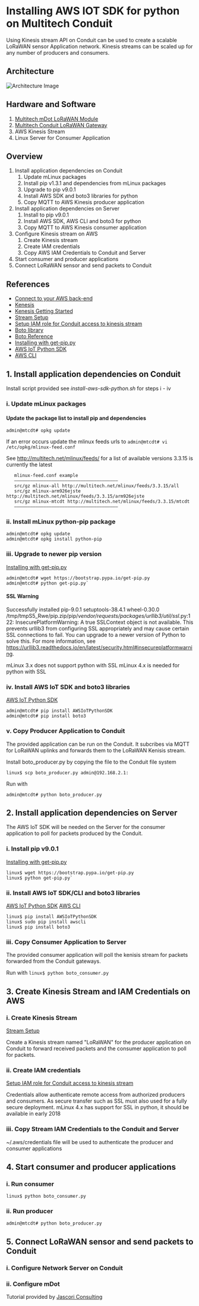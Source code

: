 # Installing AWS IOT SDK for python on Multitech Conduit

Using Kinesis stream API on Conduit can be used to create a scalable LoRaWAN sensor Application network.
Kinesis streams can be scaled up for any number of producers and consumers.

## Architecture

![Architecture Image](https://github.com/jascori/Conduit_AWS_IOT_SDK_Python/raw/master/AWS-Kinesis-Conduit.png)

## Hardware and Software

1. [Multitech mDot LoRaWAN Module](https://www.multitech.com/brands/multiconnect-mdot)
2. [Multitech Conduit LoRaWAN Gateway](https://www.multitech.com/brands/multiconnect-conduit)
3. AWS Kinesis Stream
4. Linux Server for Consumer Application

## Overview

1. Install application dependencies on Conduit
	1. Update mLinux packages
	2. Install pip v1.3.1 and dependencies from mLinux packages
	3. Upgrade to pip v9.0.1
	4. Install AWS SDK and boto3 libraries for python
	5. Copy MQTT to AWS Kinesis producer application
2. Install application dependencies on Server
	1. Install to pip v9.0.1
	2. Install AWS SDK, AWS CLI and boto3 for python
	3. Copy MQTT to AWS Kinesis consumer application
3. Configure Kinesis stream on AWS
	1. Create Kinesis stream
	2. Create IAM credentials 
	3. Copy AWS IAM Credentials	to Conduit and Server
4. Start consumer and producer applications
5. Connect LoRaWAN sensor and send packets to Conduit

## References

* [Connect to your AWS back-end](https://us-west-2.console.aws.amazon.com/console/home)
* [Kenesis](https://us-west-2.console.aws.amazon.com/kinesis/home)
* [Kenesis Getting Started](https://aws.amazon.com/kinesis/getting-started/)
* [Stream Setup](https://docs.aws.amazon.com/streams/latest/dev/getting-started.html)
* [Setup IAM role for Conduit access to kinesis stream](https://console.aws.amazon.com/iam/)
* [Boto library](https://github.com/boto/boto)
* [Boto Reference](http://boto3.readthedocs.io/en/latest/reference/services/iot.html)
* [Installing with get-pip.py](https://pip.pypa.io/en/stable/installing/)
* [AWS IoT Python SDK](https://github.com/aws/aws-iot-device-sdk-python)
* [AWS CLI](https://docs.aws.amazon.com/cli/latest/userguide/awscli-install-linux.html)


## 1. Install application dependencies on Conduit

Install script provided see *install-aws-sdk-python.sh* for steps i - iv

### i. Update mLinux packages

#### Update the package list to install pip and dependencies
`admin@mtcdt# opkg update`

If an error occurs update the mlinux feeds urls to 
`admin@mtcdt# vi /etc/opkg/mlinux-feed.conf`

See http://multitech.net/mlinux/feeds/ for a list of available versions
3.3.15 is currently the latest

```
   mlinux-feed.conf example
   ———————————————————————————————————————
   src/gz mlinux-all http://multitech.net/mlinux/feeds/3.3.15/all
   src/gz mlinux-arm926ejste http://multitech.net/mlinux/feeds/3.3.15/arm926ejste
   src/gz mlinux-mtcdt http://multitech.net/mlinux/feeds/3.3.15/mtcdt
   ———————————————————————————————————————
```

### ii. Install mLinux python-pip package
```
admin@mtcdt# opkg update
admin@mtcdt# opkg install python-pip
```


### iii. Upgrade to newer pip version
[Installing with get-pip.py](https://pip.pypa.io/en/stable/installing/)

```
admin@mtcdt# wget https://bootstrap.pypa.io/get-pip.py
admin@mtcdt# python get-pip.py`
```

#### SSL Warning
Successfully installed pip-9.0.1 setuptools-38.4.1 wheel-0.30.0
/tmp/tmpS5_Rwe/pip.zip/pip/_vendor/requests/packages/urllib3/util/ssl_.py:122: InsecurePlatformWarning: A true SSLContext object is not available. This prevents urllib3 from configuring SSL appropriately and may cause certain SSL connections to fail. You can upgrade to a newer version of Python to solve this. For more information, see https://urllib3.readthedocs.io/en/latest/security.html#insecureplatformwarning.

mLinux 3.x does not support python with SSL
mLinux 4.x is needed for python with SSL

### iv. Install AWS IoT SDK and boto3 libraries
[AWS IoT Python SDK](https://github.com/aws/aws-iot-device-sdk-python)

```
admin@mtcdt# pip install AWSIoTPythonSDK
admin@mtcdt# pip install boto3
```


### v. Copy Producer Application to Conduit

The provided application can be run on the Conduit. It subcribes via MQTT for LoRaWAN uplinks and forwards them to the LoRaWAN Kenisis stream.

Install boto_producer.py by copying the file to the Conduit file system
```
linux$ scp boto_producer.py admin@192.168.2.1:
```


Run with
```
admin@mtcdt# python boto_producer.py
```


## 2. Install application dependencies on Server

The AWS IoT SDK will be needed on the Server for the consumer application to poll for packets produced by the Conduit.


### i. Install pip v9.0.1
[Installing with get-pip.py](https://pip.pypa.io/en/stable/installing/)

```
linux$ wget https://bootstrap.pypa.io/get-pip.py
linux$ python get-pip.py`
```


### ii. Install AWS IoT SDK/CLI and boto3 libraries
[AWS IoT Python SDK](https://github.com/aws/aws-iot-device-sdk-python)
[AWS CLI](https://docs.aws.amazon.com/cli/latest/userguide/awscli-install-linux.html)


```
linux$ pip install AWSIoTPythonSDK
linux$ sudo pip install awscli
linux$ pip install boto3
```

### iii. Copy Consumer Application to Server

The provided consumer application will poll the kenisis stream for packets forwarded from the Conduit gateways.

Run with
`linux$ python boto_consumer.py`


## 3. Create Kinesis Stream and IAM Credentials on AWS

### i. Create Kinesis Stream
[Stream Setup](https://docs.aws.amazon.com/streams/latest/dev/getting-started.html)

Create a Kinesis stream named "LoRaWAN" for the producer application on Conduit to forward received packets and the consumer application to poll for packets.

### ii. Create IAM credentials 
[Setup IAM role for Conduit access to kinesis stream](https://console.aws.amazon.com/iam/)

Credentials allow authenticate remote access from authorized producers and consumers.
As secure transfer such as SSL must also used for a fully secure deployment.
mLinux 4.x has support for SSL in python, it should be available in early 2018

### iii. Copy Stream IAM Credentials to the Conduit and Server

~/.aws/credentials file will be used to authenticate the producer and consumer applications

## 4. Start consumer and producer applications

### i. Run consumer 
```
linux$ python boto_consumer.py
```

### ii. Run producer 
```
admin@mtcdt# python boto_producer.py
```


## 5. Connect LoRaWAN sensor and send packets to Conduit

### i. Configure Network Server on Conduit

### ii. Configure mDot



Tutorial provided by [Jascori Consulting](https://www.jascori.com)